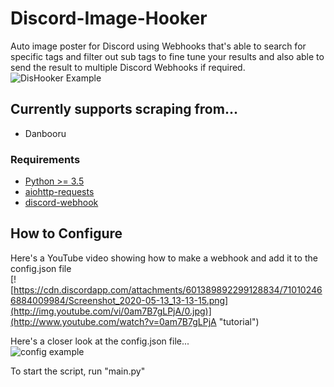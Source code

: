 # Discord-Image-Hooker
Auto image poster for Discord using Webhooks that's able to search for specific tags and filter out sub tags to fine tune your results and also able to send the result to multiple Discord Webhooks if required.
![DisHooker Example](https://cdn.discordapp.com/attachments/601389892299128834/710018936556748810/unknown.png)
## Currently supports scraping from...
* Danbooru

### Requirements
* [Python >= 3.5](https://www.python.org/downloads/)
* [aiohttp-requests](https://pypi.org/project/aiohttp-requests/)
* [discord-webhook](https://pypi.org/project/discord-webhook/)

## How to Configure
Here's a YouTube video showing how to make a webhook and add it to the config.json file<br />
[![https://cdn.discordapp.com/attachments/601389892299128834/710102466884009984/Screenshot_2020-05-13_13-13-15.png](http://img.youtube.com/vi/0am7B7gLPjA/0.jpg)](http://www.youtube.com/watch?v=0am7B7gLPjA "tutorial")

Here's a closer look at the config.json file...<br />
![config example](https://cdn.discordapp.com/attachments/601389892299128834/710105817889636402/Screenshot_2020-05-13_13-26-45.png)

To start the script, run "main.py"
